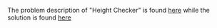 The problem description of "Height Checker" is found [here](https://leetcode.com/problems/height-checker/) while the solution is found [here](https://github.com/aurimas13/Solutions-To-Problems/blob/main/LeetCode/Python%20Solutions/Height%20Checker/height.py)